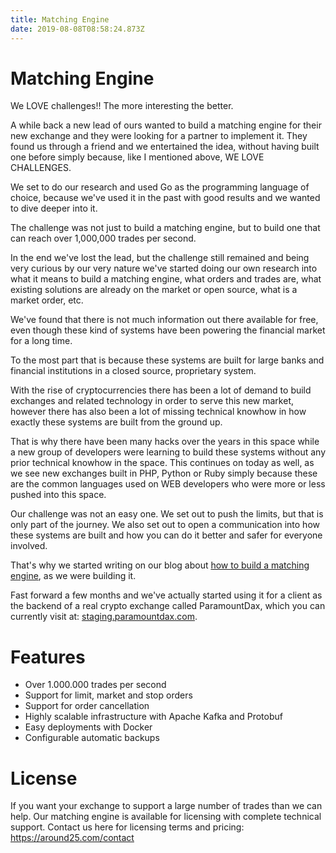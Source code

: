 ```yaml
---
title: Matching Engine
date: 2019-08-08T08:58:24.873Z
---
```

# Matching Engine

We LOVE challenges!! The more interesting the better.

A while back a new lead of ours wanted to build a matching engine for their new exchange and they were looking for a partner to implement it. They found us through a friend and we entertained the idea, without having built one before simply because, like I mentioned above, WE LOVE CHALLENGES.

We set to do our research and used Go as the programming language of choice, because we've used it in the past with good results and we wanted to dive deeper into it.

The challenge was not just to build a matching engine, but to build one that can reach over 1,000,000 trades per second.

In the end we've lost the lead, but the challenge still remained and being very curious by our very nature we've started doing our own research into what it means to build a matching engine, what orders and trades are, what existing solutions are already on the market or open source, what is a market order, etc.

We've found that there is not much information out there available for free, even though these kind of systems have been powering the financial market for a long time. 

To the most part that is because these systems are built for large banks and financial institutions in a closed source, proprietary system. 

With the rise of cryptocurrencies there has been a lot of demand to build exchanges and related technology in order to serve this new market, however there has also been a lot of missing technical knowhow in how exactly these systems are built from the ground up. 

That is why there have been many hacks over the years in this space while a new group of developers were learning to build these systems without any prior technical knowhow in the space. This continues on today as well, as we see new exchanges built in PHP, Python or Ruby simply because these are the common languages used on WEB developers who were more or less pushed into this space.

Our challenge was not an easy one. We set out to push the limits, but that is only part of the journey. We also set out to open a communication into how these systems are built and how you can do it better and safer for everyone involved.

That's why we started writing on our blog about [how to build a matching engine](https://around25.com/blog/building-a-trading-engine-for-a-crypto-exchange/), as we were building it.

Fast forward a few months and we've actually started using it for a client as the backend of a real crypto exchange called ParamountDax, which you can currently visit at: <a href="https://staging.paramountdax.com" target="_blank" rel="noopener noreferrer">staging.paramountdax.com</a>.

# Features

- Over 1.000.000 trades per second
- Support for limit, market and stop orders
- Support for order cancellation
- Highly scalable infrastructure with Apache Kafka and Protobuf
- Easy deployments with Docker
- Configurable automatic backups

# License

If you want your exchange to support a large number of trades than we can help. Our matching engine is available for licensing with complete technical support. Contact us here for licensing terms and pricing: https://around25.com/contact


